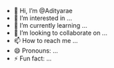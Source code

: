- 👋 Hi, I’m @Adityarae
- 👀 I’m interested in ...
- 🌱 I’m currently learning ...
- 💞️ I’m looking to collaborate on ...
- 📫 How to reach me ...
- 😄 Pronouns: ...
- ⚡ Fun fact: ...

<!---
Adityarae/Adityarae is a ✨ special ✨ repository because its `README.md` (this file) appears on your GitHub profile.
You can click the Preview link to take a look at your changes.
--->
